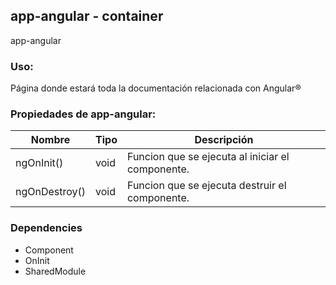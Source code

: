 ## app-angular - **container**
app-angular

### Uso:
Página donde estará toda la documentación relacionada con Angular®

### Propiedades de app-angular:
| **Nombre**      | **Tipo**        | **Descripción** |
| --------------- | --------------- | --------------- |
| ngOnInit() | void | Funcion que se ejecuta al iniciar el componente. |
| ngOnDestroy() | void | Funcion que se ejecuta destruir el componente. |

### Dependencies
- Component
- OnInit
- SharedModule
